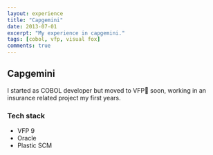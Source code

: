 ```yaml
---
layout: experience
title: "Capgemini"
date: 2013-07-01
excerpt: "My experience in capgemini."
tags: [cobol, vfp, visual fox]
comments: true
---
```


## Capgemini

I started as COBOL developer but moved to VFP🦊 soon, working in an insurance related project my first years.

### Tech stack
- VFP 9
- Oracle
- Plastic SCM